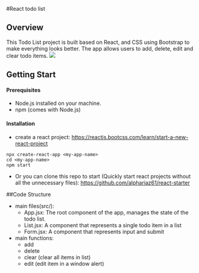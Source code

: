 #React todo list 

## Overview
This Todo List project is built based on React, and CSS using Bootstrap to make everything looks better. The app allows users to add, delete, edit and clear todo items.
[![](img)](https://github.com/yyutang/React-Todo-List/blob/main/img/readme.png)

## Getting Start
#### Prerequisites
- Node.js installed on your machine.
- npm (comes with Node.js)

#### Installation
- create a react project: https://reactjs.bootcss.com/learn/start-a-new-react-project 
```
npx create-react-app <my-app-name>
cd <my-app-name>
npm start
```
- Or you can clone this repo to start
(Quickly start react projects without all the unnecessary files): https://github.com/alphariaz61/react-starter

##Code Structure
- main files(src/):
	- App.jsx: The root component of the app, manages the state of the todo list.
	- List.jsx: A component that represents a single todo item in a list
	- Form.jsx: A component that represents input and submit
- main functions:
	- add
	- delete
	- clear (clear all items in list)
	- edit (edit item in a window alert)
